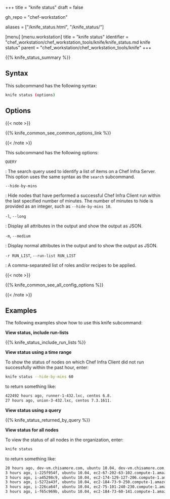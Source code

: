 +++
title = "knife status"
draft = false

gh_repo = "chef-workstation"

aliases = ["/knife_status.html", "/knife_status/"]

[menu]
  [menu.workstation]
    title = "knife status"
    identifier = "chef_workstation/chef_workstation_tools/knife/knife_status.md knife status"
    parent = "chef_workstation/chef_workstation_tools/knife"
+++
<!-- markdownlint-disable-file MD036 -->

{{% knife_status_summary %}}

## Syntax

This subcommand has the following syntax:

``` bash
knife status (options)
```

## Options

{{< note >}}

{{% knife_common_see_common_options_link %}}

{{< /note >}}

This subcommand has the following options:

`QUERY`

: The search query used to identify a list of items on a Chef Infra Server. This option uses the same syntax as the `search` subcommand.

`--hide-by-mins`

: Hide nodes that have performed a successful Chef Infra Client run within the last specified number of minutes. The number of minutes to hide is provided as an integer, such as `--hide-by-mins 10`.

`-l`, `--long`

: Display all attributes in the output and show the output as JSON.

`-m`, `--medium`

: Display normal attributes in the output and to show the output as
    JSON.

`-r RUN_LIST`, `--run-list RUN_LIST`

: A comma-separated list of roles and/or recipes to be applied.

{{< note >}}

{{% knife_common_see_all_config_options %}}

{{< /note >}}

## Examples

The following examples show how to use this knife subcommand:

**View status, include run-lists**

{{% knife_status_include_run_lists %}}

**View status using a time range**

To show the status of nodes on which Chef Infra Client did not run
successfully within the past hour, enter:

``` bash
knife status --hide-by-mins 60
```

to return something like:

``` bash
422492 hours ago, runner-1-432.lxc, centos 6.8.
27 hours ago, union-3-432.lxc, centos 7.3.1611.
```

**View status using a query**

{{% knife_status_returned_by_query %}}

**View status for all nodes**

To view the status of all nodes in the organization, enter:

``` bash
knife status
```

to return something like:

``` bash
20 hours ago, dev-vm.chisamore.com, ubuntu 10.04, dev-vm.chisamore.com, 10.66.44.126
3 hours ago, i-225f954f, ubuntu 10.04, ec2-67-202-63-102.compute-1.amazonaws.com, 67.202.63.102
3 hours ago, i-a45298c9, ubuntu 10.04, ec2-174-129-127-206.compute-1.amazonaws.com, 174.129.127.206
3 hours ago, i-5272a43f, ubuntu 10.04, ec2-184-73-9-250.compute-1.amazonaws.com, 184.73.9.250
3 hours ago, i-226ca64f, ubuntu 10.04, ec2-75-101-240-230.compute-1.amazonaws.com, 75.101.240.230
3 hours ago, i-f65c969b, ubuntu 10.04, ec2-184-73-60-141.compute-1.amazonaws.com, 184.73.60.141
```
